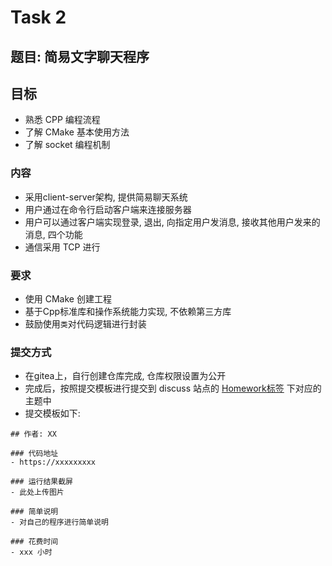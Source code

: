 
# Task 2

## 题目: 简易文字聊天程序


## 目标
- 熟悉 CPP 编程流程
- 了解 CMake 基本使用方法
- 了解 socket 编程机制


### 内容
- 采用client-server架构, 提供简易聊天系统
- 用户通过在命令行启动客户端来连接服务器
- 用户可以通过客户端实现登录, 退出, 向指定用户发消息, 接收其他用户发来的消息, 四个功能
- 通信采用 TCP 进行

### 要求
- 使用 CMake 创建工程
- 基于Cpp标准库和操作系统能力实现, 不依赖第三方库
- 鼓励使用`类`对代码逻辑进行封装


### 提交方式
- 在gitea上，自行创建仓库完成, 仓库权限设置为公开
- 完成后，按照提交模板进行提交到 discuss 站点的 [Homework标签](https://discuss.seekloud.org:50443/t/homework) 下对应的主题中
- 提交模板如下: 
```
## 作者: XX

### 代码地址
- https://xxxxxxxxx

### 运行结果截屏
- 此处上传图片

### 简单说明
- 对自己的程序进行简单说明

### 花费时间
- xxx 小时

```






